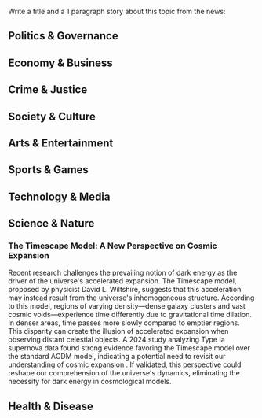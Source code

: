 Write a title and a 1 paragraph story about this topic from the news:

## Politics & Governance

## Economy & Business

## Crime & Justice

## Society & Culture

## Arts & Entertainment

## Sports & Games

## Technology & Media

## Science & Nature

### The Timescape Model: A New Perspective on Cosmic Expansion

Recent research challenges the prevailing notion of dark energy as the driver of the universe's accelerated expansion. The Timescape model, proposed by physicist David L. Wiltshire, suggests that this acceleration may instead result from the universe's inhomogeneous structure. According to this model, regions of varying density—dense galaxy clusters and vast cosmic voids—experience time differently due to gravitational time dilation. In denser areas, time passes more slowly compared to emptier regions. This disparity can create the illusion of accelerated expansion when observing distant celestial objects. A 2024 study analyzing Type Ia supernova data found strong evidence favoring the Timescape model over the standard ΛCDM model, indicating a potential need to revisit our understanding of cosmic expansion . If validated, this perspective could reshape our comprehension of the universe's dynamics, eliminating the necessity for dark energy in cosmological models.

## Health & Disease

